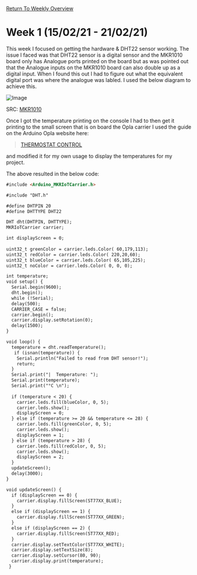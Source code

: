 [Return To Weekly Overview](https://iamandyie.github.io/hummid/)

# Week 1 (15/02/21 - 21/02/21)

This week I focused on getting the hardware & DHT22 sensor working.  The issue I faced was that DHT22 sensor is a digital
sensor and the MKR1010 board only has Analogue ports printed on the board but as was pointed out that the Analogue 
inputs on the MKR1010 board can also double up as a digital input.  When I found this out I had to figure out what
the equivalent digital port was where the analogue was labled.  I used the below diagram to achieve this.

![Image](https://storage.googleapis.com/hummid-pub-imgs/ArduinoLabels.png)

SRC: [MKR1010](https://content.arduino.cc/assets/Pinout-MKRwifi1010_latest.pdf)

Once I got the temperature printing on the console I had to then get it printing to the small screen that is on board 
the Opla carrier I used the guide on the Arduino Opla website here:
>[THERMOSTAT CONTROL](https://opla.arduino.cc/opla/module/iot-starter-kit-maker/lesson/07-thermostat-control)

and modified it for my own usage 
to display the temperatures for my project.

The above resulted in the below code:

```markdown
#include <Arduino_MKRIoTCarrier.h>

#include "DHT.h"

#define DHTPIN 20
#define DHTTYPE DHT22

DHT dht(DHTPIN, DHTTYPE);
MKRIoTCarrier carrier;

int displayScreen = 0;
 
uint32_t greenColor = carrier.leds.Color( 60,179,113);
uint32_t redColor = carrier.leds.Color( 220,20,60);
uint32_t blueColor = carrier.leds.Color( 65,105,225);
uint32_t noColor = carrier.leds.Color( 0, 0, 0);

int temperature;
void setup() {
  Serial.begin(9600);
  dht.begin();
  while (!Serial);
  delay(500);
  CARRIER_CASE = false;
  carrier.begin();
  carrier.display.setRotation(0);
  delay(1500);
}

void loop() {
  temperature = dht.readTemperature();
   if (isnan(temperature)) {
    Serial.println("Failed to read from DHT sensor!");
    return;
  }
  Serial.print("|  Temperature: ");
  Serial.print(temperature);
  Serial.print("°C \n");
  
  if (temperature < 20) {
    carrier.leds.fill(blueColor, 0, 5);
    carrier.leds.show();
    displayScreen = 0;
  } else if (temperature >= 20 && temperature <= 28) {
    carrier.leds.fill(greenColor, 0, 5);
    carrier.leds.show();
    displayScreen = 1;
  } else if (temperature > 28) {
    carrier.leds.fill(redColor, 0, 5);
    carrier.leds.show();
    displayScreen = 2;
  }
  updateScreen();
  delay(3000);
}

void updateScreen() {
  if (displayScreen == 0) {
    carrier.display.fillScreen(ST77XX_BLUE);
  }
  else if (displayScreen == 1) {
    carrier.display.fillScreen(ST77XX_GREEN);
  }
  else if (displayScreen == 2) {
    carrier.display.fillScreen(ST77XX_RED);
  }
  carrier.display.setTextColor(ST77XX_WHITE);
  carrier.display.setTextSize(8);
  carrier.display.setCursor(80, 90);
  carrier.display.print(temperature);
 }
```

